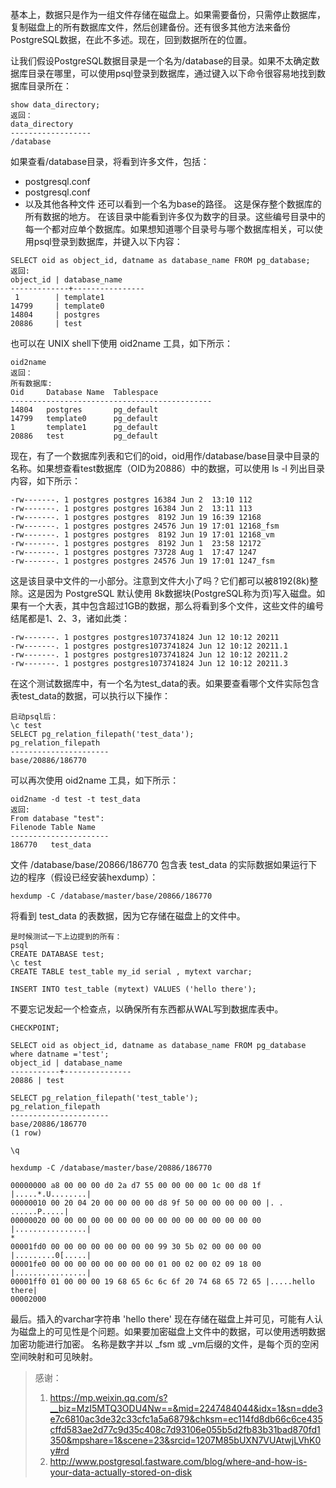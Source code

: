 基本上，数据只是作为一组文件存储在磁盘上。如果需要备份，只需停止数据库，复制磁盘上的所有数据库文件，然后创建备份。还有很多其他方法来备份PostgreSQL数据，在此不多述。现在，回到数据所在的位置。

让我们假设PostgreSQL数据目录是一个名为/database的目录。如果不太确定数据库目录在哪里，可以使用psql登录到数据库，通过键入以下命令很容易地找到数据库目录所在：
```
show data_directory;
返回：
data_directory
------------------
/database
```

如果查看/database目录，将看到许多文件，包括：
- postgresql.conf
- postgresql.conf
- 以及其他各种文件
还可以看到一个名为base的路径。
这是保存整个数据库的所有数据的地方。
在该目录中能看到许多仅为数字的目录。这些编号目录中的每一个都对应单个数据库。如果想知道哪个目录号与哪个数据库相关，可以使用psql登录到数据库，并键入以下内容：
```
SELECT oid as object_id, datname as database_name FROM pg_database;
返回:
object_id | database_name
-------------+----------------
 1        | template1
14799     | template0
14804     | postgres    
20886     | test
```
也可以在 UNIX shell下使用 oid2name 工具，如下所示：
```
oid2name
返回：
所有数据库:
Oid     Database Name  Tablespace
---------------------------------------------
14804   postgres       pg_default
14799   template0      pg_default
1       template1      pg_default
20886   test           pg_default
```
现在，有了一个数据库列表和它们的oid，oid用作/database/base目录中目录的名称。如果想查看test数据库（OID为20886）中的数据，可以使用 ls -l 列出目录内容，如下所示：
```
-rw-------. 1 postgres postgres 16384 Jun 2  13:10 112
-rw-------. 1 postgres postgres 16384 Jun 2  13:11 113
-rw-------. 1 postgres postgres  8192 Jun 19 16:39 12168
-rw-------. 1 postgres postgres 24576 Jun 19 17:01 12168_fsm
-rw-------. 1 postgres postgres  8192 Jun 19 17:01 12168_vm
-rw-------. 1 postgres postgres  8192 Jun 1  23:58 12172
-rw-------. 1 postgres postgres 73728 Aug 1  17:47 1247
-rw-------. 1 postgres postgres 24576 Jun 19 17:01 1247_fsm
```
这是该目录中文件的一小部分。注意到文件大小了吗？它们都可以被8192(8k)整除。这是因为 PostgreSQL 默认使用 8k数据块(PostgreSQL称为页)写入磁盘。如果有一个大表，其中包含超过1GB的数据，那么将看到多个文件，这些文件的编号结尾都是1、2、3，诸如此类：
```
-rw-------. 1 postgres postgres1073741824 Jun 12 10:12 20211
-rw-------. 1 postgres postgres1073741824 Jun 12 10:12 20211.1
-rw-------. 1 postgres postgres1073741824 Jun 12 10:12 20211.2
-rw-------. 1 postgres postgres1073741824 Jun 12 10:12 20211.3
```

在这个测试数据库中，有一个名为test_data的表。如果要查看哪个文件实际包含表test_data的数据，可以执行以下操作：
```
启动psql后：
\c test
SELECT pg_relation_filepath('test_data');
pg_relation_filepath
----------------------
base/20886/186770
```

可以再次使用 oid2name 工具，如下所示：
```
oid2name -d test -t test_data
返回:
From database "test":
Filenode Table Name
----------------------
186770   test_data
```

文件 /database/base/20866/186770 包含表 test_data 的实际数据如果运行下边的程序（假设已经安装hexdump）：
```
hexdump -C /database/master/base/20866/186770
```

将看到 test_data 的表数据，因为它存储在磁盘上的文件中。
```
是时候测试一下上边提到的所有：
psql
CREATE DATABASE test;
\c test
CREATE TABLE test_table my_id serial , mytext varchar;

INSERT INTO test_table (mytext) VALUES ('hello there');
```

不要忘记发起一个检查点，以确保所有东西都从WAL写到数据库表中。
```
CHECKPOINT;

SELECT oid as object_id, datname as database_name FROM pg_database where datname ='test';
object_id | database_name
-----------+---------------
20886 | test

SELECT pg_relation_filepath('test_table');
pg_relation_filepath
----------------------
base/20886/186770
(1 row)

\q

hexdump -C /database/master/base/20886/186770

00000000 a8 00 00 00 d0 2a d7 55 00 00 00 00 1c 00 d8 1f |.....*.U........|
00000010 00 20 04 20 00 00 00 00 d8 9f 50 00 00 00 00 00 |. . ......P.....|
00000020 00 00 00 00 00 00 00 00 00 00 00 00 00 00 00 00 |................|
*
00001fd0 00 00 00 00 00 00 00 00 99 30 5b 02 00 00 00 00 |.........0[.....|
00001fe0 00 00 00 00 00 00 00 00 01 00 02 00 02 09 18 00 |................|
00001ff0 01 00 00 00 19 68 65 6c 6c 6f 20 74 68 65 72 65 |.....hello there|
00002000
```
最后。插入的varchar字符串 'hello there' 现在存储在磁盘上并可见，可能有人认为磁盘上的可见性是个问题。如果要加密磁盘上文件中的数据，可以使用透明数据加密功能进行加密。 名称是数字并以 _fsm 或 _vm后缀的文件，是每个页的空闲空间映射和可见映射。

> 感谢：
> 1. https://mp.weixin.qq.com/s?__biz=MzI5MTQ3ODU4Nw==&mid=2247484044&idx=1&sn=dde3e7c6810ac3de32c33cfc1a5a6879&chksm=ec114fd8db66c6ce435cffd583ae2d77c9d35c408c7d93106e055b5d2fb83b31bad870fd1350&mpshare=1&scene=23&srcid=1207M85bUXN7VUAtwjLVhK0y#rd
> 2. http://www.postgresql.fastware.com/blog/where-and-how-is-your-data-actually-stored-on-disk
